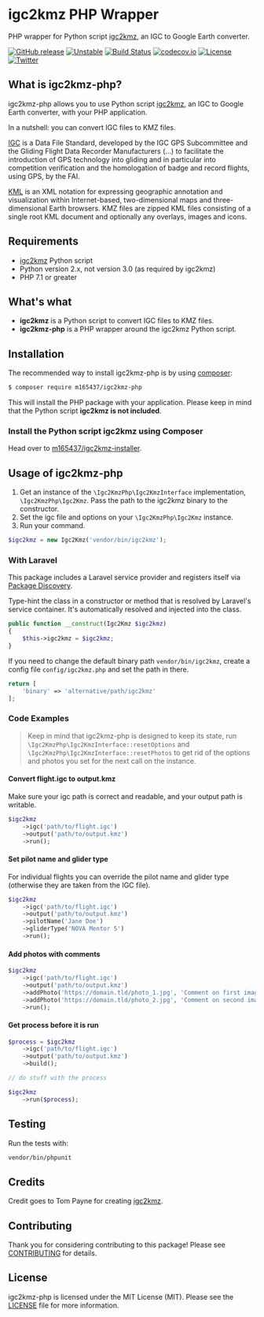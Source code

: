 # igc2kmz PHP Wrapper

PHP wrapper for Python script [igc2kmz](https://github.com/twpayne/igc2kmz), an IGC to Google Earth converter.

[![GitHub release](https://img.shields.io/github/release/M165437/igc2kmz-php.svg)](https://github.com/M165437/igc2kmz-php/releases/latest)
[![Unstable](https://img.shields.io/badge/unstable-master-orange.svg)](https://github.com/M165437/igc2kmz-php/tree/master)
[![Build Status](https://travis-ci.org/M165437/igc2kmz-php.svg?branch=master)](https://travis-ci.org/m165437/igc2kmz-php)
[![codecov.io](http://codecov.io/github/M165437/igc2kmz-php/coverage.svg?branch=master)](http://codecov.io/github/m165437/igc2kmz-php?branch=master)
[![License](https://img.shields.io/badge/license-MIT-green.svg?style=flat&colorB=458979)](https://github.com/M165437/igc2kmz-php/blob/master/LICENSE.md)
[![Twitter](https://img.shields.io/badge/twitter-@M165437-blue.svg?style=flat&colorB=00aced)](http://twitter.com/M165437)

## What is igc2kmz-php?

igc2kmz-php allows you to use Python script [igc2kmz](https://github.com/twpayne/igc2kmz), an IGC to Google Earth converter, with your PHP application.

In a nutshell: you can convert IGC files to KMZ files.

[IGC](http://vali.fai-civl.org/documents/IGC-Spec_v1.00.pdf) is a Data File Standard, developed by the IGC GPS Subcommittee and the Gliding Flight Data Recorder Manufacturers (…) to facilitate the introduction of GPS technology into gliding and in particular into competition verification and the homologation of badge and record flights, using GPS, by the FAI.

[KML](https://en.wikipedia.org/wiki/Keyhole_Markup_Language) is an XML notation for expressing geographic annotation and visualization within Internet-based, two-dimensional maps and three-dimensional Earth browsers. KMZ files are zipped KML files consisting of a single root KML document and optionally any overlays, images and icons.

## Requirements

* [igc2kmz](https://github.com/twpayne/igc2kmz) Python script
* Python version 2.x, not version 3.0 (as required by igc2kmz)
* PHP 7.1 or greater

## What's what

* **igc2kmz** is a Python script to convert IGC files to KMZ files.
* **igc2kmz-php** is a PHP wrapper around the igc2kmz Python script.

## Installation

The recommended way to install igc2kmz-php is by using [composer](https://getcomposer.org):

```bash
$ composer require m165437/igc2kmz-php
```

This will install the PHP package with your application.
Please keep in mind that the Python script **igc2kmz is not included**.

### Install the Python script igc2kmz using Composer

Head over to [m165437/igc2kmz-installer](https://github.com/m165437/igc2kmz-installer).

## Usage of igc2kmz-php

1. Get an instance of the `\Igc2KmzPhp\Igc2KmzInterface` implementation, `\Igc2KmzPhp\Igc2Kmz`. Pass the path to the igc2kmz binary to the constructor.
2. Set the igc file and options on your `\Igc2KmzPhp\Igc2Kmz` instance.
3. Run your command.

```php
$igc2kmz = new Igc2Kmz('vendor/bin/igc2kmz');
```

### With Laravel

This package includes a Laravel service provider and registers itself via [Package Discovery](https://laravel.com/docs/5.6/packages#package-discovery).

Type-hint the class in a constructor or method that is resolved by Laravel's service container. It's automatically resolved and injected into the class.

```php
public function __construct(Igc2Kmz $igc2kmz)
{
    $this->igc2kmz = $igc2kmz;
}
```

If you need to change the default binary path `vendor/bin/igc2kmz`, create a config file `config/igc2kmz.php` and set the path in there.

```php
return [
    'binary' => 'alternative/path/igc2kmz'
];
```

### Code Examples

 > Keep in mind that igc2kmz-php is designed to keep its state,
 > run `\Igc2KmzPhp\Igc2KmzInterface::resetOptions` and
 > `\Igc2KmzPhp\Igc2KmzInterface::resetPhotos` to get rid of
 > the options and photos you set for the next call on the instance.

#### Convert flight.igc to output.kmz
Make sure your igc path is correct and readable, and your output path is writable.

```php
$igc2kmz
    ->igc('path/to/flight.igc')
    ->output('path/to/output.kmz')
    ->run();
```

#### Set pilot name and glider type
For individual flights you can override the pilot name and glider type (otherwise they are taken from the IGC file).

```php
$igc2kmz
    ->igc('path/to/flight.igc')
    ->output('path/to/output.kmz')
    ->pilotName('Jane Doe')
    ->gliderType('NOVA Mentor 5')
    ->run();
```

#### Add photos with comments

```php
$igc2kmz
    ->igc('path/to/flight.igc')
    ->output('path/to/output.kmz')
    ->addPhoto('https://domain.tld/photo_1.jpg', 'Comment on first image')
    ->addPhoto('https://domain.tld/photo_2.jpg', 'Comment on second image')
    ->run();
```

#### Get process before it is run

```php
$process = $igc2kmz
    ->igc('path/to/flight.igc')
    ->output('path/to/output.kmz')
    ->build();

// do stuff with the process

$igc2kmz
    ->run($process);
```

## Testing

Run the tests with:

```bash
vendor/bin/phpunit
```

## Credits

Credit goes to Tom Payne for creating [igc2kmz](https://github.com/twpayne/igc2kmz).

## Contributing

Thank you for considering contributing to this package! Please see [CONTRIBUTING](CONTRIBUTING.md) for details.

## License

igc2kmz-php is licensed under the MIT License (MIT). Please see the [LICENSE](LICENSE.md) file for more information.
